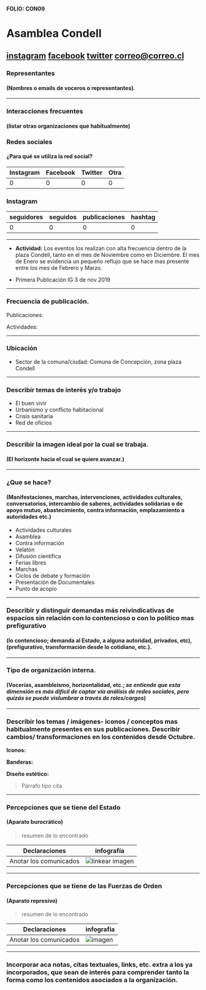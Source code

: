 #### FOLIO: CON09
# Asamblea Condell

[instagram](https://www.instagram.com/asambleacondell/)
[facebook](https://www.facebook.com/Asamblea-La-Condell-101911501266827)
[twitter]()
<correo@correo.cl>
---

### Representantes
#### (Nombres o emails de voceros o representantes).

---
### Interacciones frecuentes
#### (listar otras organizaciones que habitualmente)

### Redes sociales
#### ¿Para qué se utiliza la red social?
| Instagram | Facebook | Twitter | Otra 
|---|---|---|---|
|0|0|0|0|

### **Instagram**
| seguidores | seguidos | publicaciones | hashtag |
|---|---|---|---|
|0|0|0|0|

---

* **Actividad:** Los eventos los realizan con alta frecuencia dentro de la plaza Condell, tanto en el mes de Noviembre como en Diciembre. El mes de Enero se evidencia un pequeño reflujo que se hace mas presente entre los mes de Febrero y Marzo. 

* Primera Publicación IG 3 de nov 2019

---
### Frecuencia de publicación.

Publicaciones:

Actividades:

---
### Ubicación
* Sector de la comuna/ciudad: Comuna de Concepción, zona plaza Condell 

---
### Describir temas de interés y/o trabajo

* El buen vivir 
* Urbanismo y conflicto habitacional 
* Crisis sanitaria 
* Red de oficios

---
### Describir la imagen ideal por la cual se trabaja.
#### (El horizonte hacia el cual se quiere avanzar.)

---
### ¿Que se hace?
#### (Manifestaciones, marchas, intervenciones, actividades culturales, conversatorios, intercambio de saberes, actividades solidarias o de apoyo mutuo, abastecimiento, contra información, emplazamiento a autoridades etc.)

* Actividades culturales
* Asamblea
* Contra información 
* Velatón 
* Difusión científica
* Ferias libres
* Marchas   
* Ciclos de debate y formación
* Presentación de Documentales
* Punto de acopio 

---
### Describir y distinguir demandas más reivindicativas de espacios sin relación con lo contencioso o con lo político mas prefigurativo
#### (lo contencioso; demanda al Estado, a alguna autoridad, privados, etc), (prefigurativo, transformación desde lo cotidiano, etc.).

---
### Tipo de organización interna.
#### (Vocerías, asambleísmo, horizontalidad, etc.; *se entiende que esta dimensión es más difícil de captar vía análisis de redes sociales, pero quizás se puede vislumbrar a través de roles/cargos*)

---
### Describir los temas / imágenes- iconos / conceptos mas habitualmente presentes en sus publicaciones. Describir cambios/ transformaciones en los contenidos desde Octubre.

**Iconos:**

**Banderas:**

**Diseño estético:**

> Párrafo tipo cita 

---
### Percepciones que se tiene del Estado
#### (Aparato burocrático)
> resumen de lo encontrado

| Declaraciones | infografía | 
|---|---|
|Anotar los comunicados | ![linkear imagen]() |

---
### Percepciones que se tiene de las Fuerzas de Orden
#### (Aparato represivo)
> resumen de lo encontrado

| Declaraciones | infografía | 
|---|---|
|Anotar los comunicados | ![imagen]() |


---
### Incorporar aca notas, citas textuales, links, etc. extra a los ya incorporados, que sean de interés para comprender tanto la forma como los contenidos asociados a la organización.
